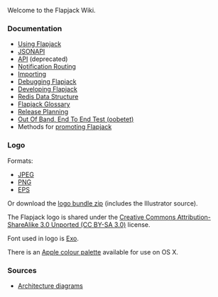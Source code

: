 Welcome to the Flapjack Wiki.

### Documentation

- [Using Flapjack](wiki/USING)
- [JSONAPI](http://flapjack.io/docs/jsonapi)
- [API](wiki/API) (deprecated)
- [Notification Routing](wiki/Notification-Routing)
- [Importing](wiki/IMPORTING)
- [Debugging Flapjack](wiki/DEBUGGING)
- [Developing Flapjack](wiki/DEVELOPING)
- [Redis Data Structure](wiki/DATA_STRUCTURES)
- [Flapjack Glossary](wiki/GLOSSARY)
- [Release Planning](wiki/Release-Planning)
- [Out Of Band, End To End Test (oobetet)](wiki/oobetet)
- Methods for [promoting Flapjack](wiki/Promoting)

### Logo

Formats:

* [JPEG](https://raw.github.com/wiki/flapjack/flapjack/images/flapjack.jpg)
* [PNG](https://raw.github.com/wiki/flapjack/flapjack/images/flapjack.png)
* [EPS](https://raw.github.com/wiki/flapjack/flapjack/images/flapjack.eps)

Or download the
[logo bundle zip](https://raw.github.com/wiki/flapjack/flapjack/images/flapjack.zip)
(includes the Illustrator source).

The Flapjack logo is shared under the
[Creative Commons Attribution-ShareAlike 3.0 Unported (CC BY-SA 3.0)](http://creativecommons.org/licenses/by-sa/3.0/deed.en_US)
license.

Font used in logo is [Exo](http://www.google.com/fonts/specimen/Exo).

There is an [Apple colour palette](https://raw.github.com/wiki/flapjack/flapjack/images/Flapjack.clr) available for use on OS X.

### Sources

* [Architecture diagrams](https://raw.github.com/wiki/flapjack/flapjack/images/Flapjack%20Architecture.key)
